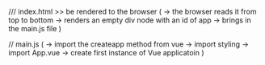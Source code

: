 
/// index.html >> be rendered to the browser ( 
    ->  the browser reads it from top to bottom
    ->  renders an empty div node with an id of app 
    ->  brings in the main.js file 
)

// main.js (
    -> import the createapp method from vue
    -> import styling
    -> import App.vue 
    -> create first instance of Vue applicatoin
)